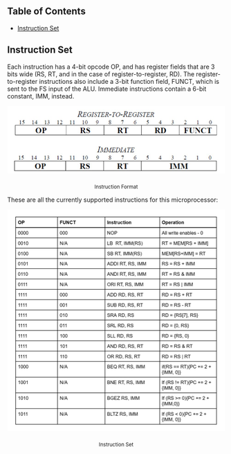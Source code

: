## Table of Contents
- [Instruction Set](#instruction-set)

## Instruction Set

Each instruction has a 4-bit opcode OP, and has register fields that are 3 bits wide (RS, RT, and in the case of register-to-register, RD). The register-to-register instructions also include a 3-bit function field, FUNCT, which is sent to the FS input of the ALU. Immediate instructions contain a 6-bit constant, IMM, instead.

<p align="center">
  <img src="../assets/instruction_format.png" alt="instruction_format" width="600">
</p>

<p align="center"><sub>Instruction Format</sub></p>


These are all the currently supported instructions for this microprocessor:

<p align="center">
  <img src="../assets/instruction_set.png" alt="instruction_set" width="600">
</p>

<p align="center"><sub>Instruction Set</sub></p>